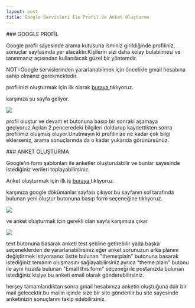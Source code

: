 ```yaml
---
layout: post
title: Google Servisleri İle Profil Ve Anket Oluşturma
---
```


###<a id="Profil"> GOOGLE PROFİL </a> 

Google profil sayesinde arama kutusuna isminiz girildiğinde profiliniz, sonuçlar sayfasında yer alacaktır.Kişilerin sizi daha kolay bulabilmesi ve tanınmanız açısından kullanılacak güzel bir yöntemdir.

NOT=Google servislerinden yararlanabilmek için öncelikle gmail hesabına sahip olmanız gerekmektedir.

profilinizi oluşturmak için ilk olarak <a href="http://google.com/profiles/me" target="_blank">buraya </a> tıklıyoruz.

karşınıza şu sayfa geliyor.

<img src="https://github.com/bsaral/bsaral.github.com/blob/master/images/4.png?raw=true"/>

profil oluştur ve devam et butonuna basıp bir sonraki aşamaya geçiyoruz.Açılan 2.penceredeki bilgileri doldurup kaydettikten sonra profilimiz oluşmuş oluyor.Unutmayın ki profilinize ne kadar çok bilgi eklerseniz, arama sonuçlarında da o kadar yukarıda görünürsünüz. 


###<a id="anket"> ANKET OLUŞTURMA </a> 

Google'ın form şablonları ile anketler oluşturulabilir ve bunlar sayesinde istediğiniz verileri toplayabilirsiniz.

Anket oluşturmak için ilk iş <a href="http://docs.google.com" target="_blank"> buraya </a> tıklıyoruz.

karşınıza google dökümanlar sayfası çıkıyor.bu sayfanın sol tarafında bulunan yeni oluştur butonuna basıp form seçeneğine tıklıyoruz.

<img src="https://github.com/bsaral/bsaral.github.com/blob/master/images/5.png?raw=true"/>

ve anket oluşturmak için gerekli olan sayfa karşımıza çıkar

<img src="https://github.com/bsaral/bsaral.github.com/blob/master/images/6.png?raw=true"/>

text butonuna basarak anketi test şekline getirebilir yada başka seçeneklerden de yararlanabilirsiniz.eğer anket sorunuzun arka planını değiştirmek istiyorsanız üstte bulunan "theme:plain" butonuna basarak istediğiniz temanın oluşmasını sağlayabilirsiniz.ayrıca "theme:plain" butonu ile aynı hizada bulunan "Email this form" seçeneği ile postanızda bulunan istediğiniz kişiye bu anketi email olarak gönderebilirsiniz.

herşey tamamlandıktan sonra gmail hesabınıza anketin oluştuğuna dair bir mail gelecektir.bu mailin içinde size bir site gönderilir.bu site sayesinde anketinizin sonuçlarını takip edebilirsiniz.




